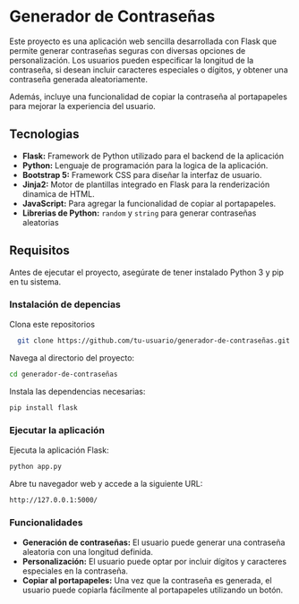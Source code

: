 
# Generador de Contraseñas
Este proyecto es una aplicación web sencilla desarrollada con Flask que permite generar contraseñas seguras con diversas opciones de personalización. Los usuarios pueden especificar la longitud de la contraseña, si desean incluir caracteres especiales o dígitos, y obtener una contraseña generada aleatoriamente.

Además, incluye una funcionalidad de copiar la contraseña al portapapeles para mejorar la experiencia del usuario.


## Tecnologias

- **Flask:** Framework de Python utilizado para el backend de la aplicación
- **Python:** Lenguaje de programación para la logica de la aplicación.
- **Bootstrap 5:** Framework CSS para diseñar la interfaz de usuario.
- **Jinja2:** Motor de plantillas integrado en Flask para la renderización dinamica de HTML.
- **JavaScript:** Para agregar la funcionalidad de copiar al portapapeles.
- **Librerias de Python:** `random` y `string` para generar contraseñas aleatorias


## Requisitos

Antes de ejecutar el proyecto, asegúrate de tener instalado Python 3 y pip en tu sistema.

### Instalación de depencias

Clona este repositorios
```bash
  git clone https://github.com/tu-usuario/generador-de-contraseñas.git
```

Navega al directorio del proyecto:

```bash
cd generador-de-contraseñas
```

Instala las dependencias necesarias:

```bash
pip install flask
```


### Ejecutar la aplicación

Ejecuta la aplicación Flask:
```bash
python app.py
```


Abre tu navegador web y accede a la siguiente URL:
```bash
http://127.0.0.1:5000/
```

### Funcionalidades

- **Generación de contraseñas:** El usuario puede generar una contraseña aleatoria con una longitud definida.
- **Personalización:** El usuario puede optar por incluir dígitos y caracteres especiales en la contraseña.
- **Copiar al portapapeles:** Una vez que la contraseña es generada, el usuario puede copiarla fácilmente al portapapeles utilizando un botón.

